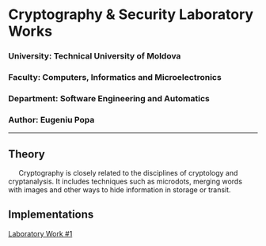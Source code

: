 # Cryptography & Security Laboratory Works

### University: Technical University of Moldova
### Faculty: Computers, Informatics and Microelectronics
### Department: Software Engineering and Automatics
### Author: Eugeniu Popa

----

## Theory
&ensp;&ensp;&ensp;Cryptography is closely related to the disciplines of cryptology and cryptanalysis. It includes techniques such as microdots, merging words with images and other ways to hide information in storage or transit.

## Implementations

[Laboratory Work #1](https://github.com/eugencic)